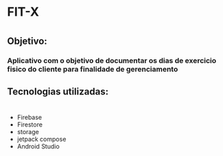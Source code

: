 # FIT-X
#
## Objetivo:
### Aplicativo com o objetivo de documentar os dias de exercicio fisico do cliente para finalidade de gerenciamento
## Tecnologias utilizadas:
#
- Firebase
- Firestore
- storage
- jetpack compose
- Android Studio
